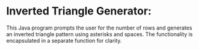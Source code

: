  # Inverted Triangle Generator:
This Java program prompts the user for the number of rows and generates an inverted triangle pattern using asterisks and spaces. The functionality is encapsulated in a separate function for clarity.
